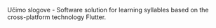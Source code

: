 Učimo slogove - Software solution for learning syllables based on the cross-platform technology Flutter.